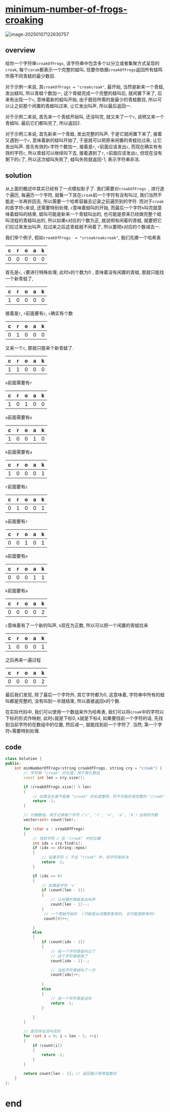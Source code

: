 # [minimum-number-of-frogs-croaking](https://leetcode.cn/problems/minimum-number-of-frogs-croaking)

![image-20250107122630757](https://md-wind.oss-cn-nanjing.aliyuncs.com/md/20250107122630844.png)

## overview

给你一个字符串`croakOfFrogs`, 该字符串中包含多个以分立或者集聚方式呈现的`croak`, 每个`corak`都表示一个完整的蛙叫, 现要你依据`croakOfFrogs`返回所有蛙鸣所需不同青蛙的最少数目.

对于示例一来说, 其`croakOfFrogs = "croakcroak"`, 最开始, 当然是新来一个青蛙, 发出蛙叫, 所以青蛙个数加一, 这个青蛙完成一个完整的蛙叫后, 就闲置下来了, 后来有出现一个`c`, 意味着新的蛙叫开始, 由于题目所需的是最少的青蛙数目, 所以可以让之前那个闲置的青蛙叫过来, 让它发出叫声, 所以最后返回一.

对于示例二来说, 首先来一个青蛙开始叫, 还没叫完, 就又来了一个`c`, 说明又来一个青蛙叫.  最后它们都叫完了, 所以返回2.

对于示例三来说, 首先新来一个青蛙, 发出完整的叫声, 于是它就闲置下来了, 接着又遇到一个`c`, 意味着新的蛙叫开始了, 于是就可以把原来闲置的青蛙拉过来, 让它发出叫声. 首先有效的`c`字符个数加一, 接着是`r`, `r`前面应该发出`c`, 而现在确实有有效的字符`c`, 所以青蛙可以继续叫下去, 接着遇到了`r`, `r`前面应该发出`c`, 但现在没有剩下的`c`了, 所以这次蛙叫失败了, 蛙叫失败就返回-1, 表示字符串非法. 

## solution

从上面的概述中其实已经有了一点模拟影子了.  我们需要对`croakOfFrogs `, 进行逐个遍历, 每遍历一个字符, 就看一下其在`croak`前一个字符有没有叫过, 我们当然不能走一半再折回去, 所以需要一个哈希容器去记录之前遍历到的字符. 而对于`croak`的首字符`c`来说, 还需要特别处理, `c`意味着蛙叫的开始, 而最后一个字符`k`叫完就意味着蛙叫的结束, 蛙叫可能是新来一个青蛙叫出的, 也可能是原来已经做完整个蛙叫流程的青蛙叫出的, 所以如果`k`对应的个数为正, 就说明有闲着的青蛙, 就要把它们拉过来发出叫声, 拉过来之后这青蛙就不闲着了, 所以要把`k`对应的个数减去一.

我们举个例子, 假如`croakOfFrogs  = "crcoakroakcroak"`,  我们先建一个哈希表

| c    | r    | o    | a    | k    |
| ---- | ---- | ---- | ---- | ---- |
| 0    | 0    | 0    | 0    | 0    |

首先是`c`, `c`要进行特殊处理, 此时`k`的个数为0 , 意味着没有闲置的青蛙, 那就只能找一个新青蛙了, 

| c    | r    | o    | a    | k    |
| ---- | ---- | ---- | ---- | ---- |
| 1    | 0    | 0    | 0    | 0    |

接着是`r`, `r`前面要有`c`, `c`确实有个数

| c    | r    | o    | a    | k    |
| ---- | ---- | ---- | ---- | ---- |
| 0    | 1    | 0    | 0    | 0    |

又来一个`c`, 那就只能来个新青蛙了.

| c    | r    | o    | a    | k    |
| ---- | ---- | ---- | ---- | ---- |
| 1    | 1    | 0    | 0    | 0    |

`o`前面需要有`r`

| c    | r    | o    | a    | k    |
| ---- | ---- | ---- | ---- | ---- |
| 1    | 0    | 1    | 0    | 0    |

`a`前面需要有`o`

| c    | r    | o    | a    | k    |
| ---- | ---- | ---- | ---- | ---- |
| 1    | 0    | 0    | 1    | 0    |

`k`前面需要有`a`

| c    | r    | o    | a    | k    |
| ---- | ---- | ---- | ---- | ---- |
| 1    | 0    | 0    | 0    | 1    |

`r`前面要有`c`

| c    | r    | o    | a    | k    |
| ---- | ---- | ---- | ---- | ---- |
| 0    | 1    | 0    | 0    | 1    |

`o`前面要有`r`

| c    | r    | o    | a    | k    |
| ---- | ---- | ---- | ---- | ---- |
| 0    | 0    | 1    | 0    | 1    |

`a`前面要有`o`

| c    | r    | o    | a    | k    |
| ---- | ---- | ---- | ---- | ---- |
| 0    | 0    | 0    | 1    | 1    |

`k`前面要有`a`

| c    | r    | o    | a    | k    |
| ---- | ---- | ---- | ---- | ---- |
| 0    | 0    | 0    | 0    | 2    |

`c`意味着有了一个新的叫声, `k`现在为正数, 所以可以把一个闲置的青蛙拉来

| c    | r    | o    | a    | k    |
| ---- | ---- | ---- | ---- | ---- |
| 1    | 0    | 0    | 0    | 1    |

之后再来一遍过程

| c    | r    | o    | a    | k    |
| ---- | ---- | ---- | ---- | ---- |
| 0    | 0    | 0    | 0    | 2    |

最后我们发现, 除了最后一个字符外, 其它字符都为0, 这意味着, 字符串中所有的蛙叫都是完整的, 没有叫到一半就结束, 所以直接返回`k`的个数.

在实际代码中, 我们可以使用一个数组来作为哈希表, 我们可以将`croak`中的字符以下标的形式作映射, 此时`c`就是下标0, `k`就是下标4,  如果要找前一个字符的话, 先找到当前字符的在数组中的位置, 然后减一, 就能找到前一个字符了. 当然, 第一个字符`c`需要特别处理.

## code

```cpp
class Solution {
public:
    int minNumberOfFrogs(string croakOfFrogs, string cry = "croak") {
        // 字符串 "croak" 的长度，用于索引数组
        const int len = cry.size(); 

        if (croakOfFrogs.size() % len) 
        {
            // 如果总长度不能被 "croak" 的长度整除，则不可能形成完整的 "croak" 序列
            return -1; 
        }

        // 计数数组，用于记录每个字符（'c', 'r', 'o', 'a', 'k'）出现的次数
        vector<int> count(len); 

        for (char c : croakOfFrogs) 
        {
            // 找到字符 c 在 "croak" 中的位置
            int idx = cry.find(c); 
            if (idx == string::npos) 
            {
                // 如果字符 c 不在 "croak" 中，则字符串非法
                return -1; 
            }

            if (idx == 0) 
            { 
                // 如果是字符 'c'
                if (count[len - 1]) 
                {
                    // 让闲置的青蛙发出叫声
                    count[len - 1]--; 
                }
                 // 一个青蛙开始叫  (可能是从闲置那里来的, 也可能是新来的)
                 count[0]++; 

            } 
            else 
            {
                if (count[idx - 1]) 
                {
                    // 前一个字符青蛙叫过了
                    // 这个字符被使用了
                    count[idx - 1]--; 

                    // 当前字符青蛙叫了一次
                    count[idx]++; 
                   
                }
                else
                {
                    // 前一个字符青蛙没叫
                    return -1;                
                }
                
            }
        }

        // 是否存在没叫完的
        for (int i = 0; i < len - 1; ++i) 
        {
            if (count[i]) 
            {
                return -1;
            }
        }

        return count[len - 1]; // 返回最少得青蛙数目
    }
};
```

# end